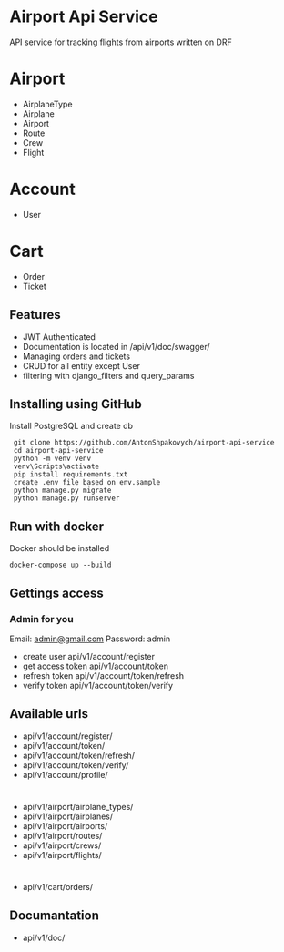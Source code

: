 # Airport Api Service

API service for tracking flights from airports written on DRF
  # Airport
  - AirplaneType
  - Airplane
  - Airport
  - Route
  - Crew
  - Flight
  # Account
  - User
  # Cart
  - Order
  - Ticket

## Features
- JWT Authenticated
- Documentation is located in /api/v1/doc/swagger/
- Managing orders and tickets
- CRUD for all entity except User
- filtering with django_filters and query_params

## Installing using GitHub
Install PostgreSQL and create db

```shell
 git clone https://github.com/AntonShpakovych/airport-api-service
 cd airport-api-service
 python -m venv venv
 venv\Scripts\activate
 pip install requirements.txt
 create .env file based on env.sample
 python manage.py migrate
 python manage.py runserver
```
## Run with docker
Docker should be installed
```shell
docker-compose up --build
```

## Gettings access
### Admin for you

Email: admin@gmail.com
Password: admin

- create user api/v1/account/register
- get access token api/v1/account/token
- refresh token api/v1/account/token/refresh
- verify token api/v1/account/token/verify

## Available urls
- api/v1/account/register/
- api/v1/account/token/
- api/v1/account/token/refresh/
- api/v1/account/token/verify/
- api/v1/account/profile/
#
- api/v1/airport/airplane_types/
- api/v1/airport/airplanes/
- api/v1/airport/airports/
- api/v1/airport/routes/
- api/v1/airport/crews/
- api/v1/airport/flights/
#
- api/v1/cart/orders/
## Documantation
- api/v1/doc/
